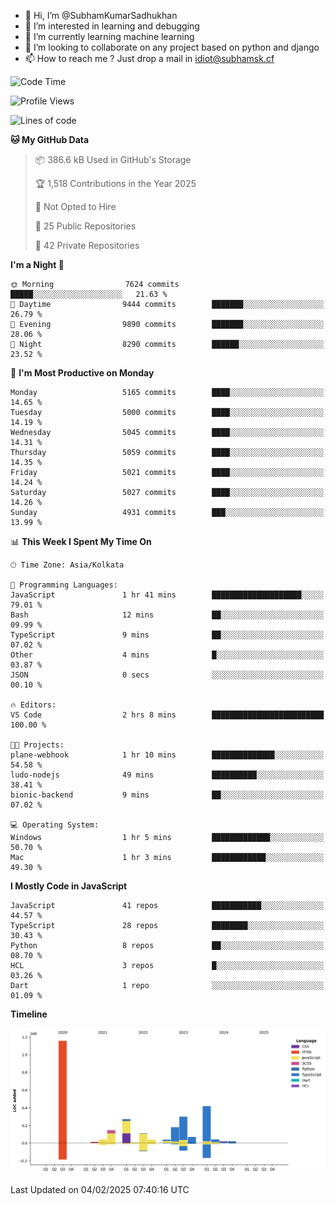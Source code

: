 - 👋 Hi, I’m @SubhamKumarSadhukhan
- 👀 I’m interested in learning and debugging
- 🌱 I’m currently learning machine learning
- 💞️ I’m looking to collaborate on any project based on python and django
- 📫 How to reach me ?
      Just drop a mail in idiot@subhamsk.cf

<!---
SubhamKumarSadhukhan/SubhamKumarSadhukhan is a ✨ special ✨ repository because its `README.md` (this file) appears on your GitHub profile.
You can click the Preview link to take a look at your changes.
--->


<!--START_SECTION:waka-->
![Code Time](http://img.shields.io/badge/Code%20Time-2%2C736%20hrs%2037%20mins-blue)

![Profile Views](http://img.shields.io/badge/Profile%20Views-0-blue)

![Lines of code](https://img.shields.io/badge/From%20Hello%20World%20I%27ve%20Written-2.8%20million%20lines%20of%20code-blue)

**🐱 My GitHub Data** 

> 📦 386.6 kB Used in GitHub's Storage 
 > 
> 🏆 1,518 Contributions in the Year 2025
 > 
> 🚫 Not Opted to Hire
 > 
> 📜 25 Public Repositories 
 > 
> 🔑 42 Private Repositories 
 > 
**I'm a Night 🦉** 

```text
🌞 Morning                7624 commits        █████░░░░░░░░░░░░░░░░░░░░   21.63 % 
🌆 Daytime                9444 commits        ███████░░░░░░░░░░░░░░░░░░   26.79 % 
🌃 Evening                9890 commits        ███████░░░░░░░░░░░░░░░░░░   28.06 % 
🌙 Night                  8290 commits        ██████░░░░░░░░░░░░░░░░░░░   23.52 % 
```
📅 **I'm Most Productive on Monday** 

```text
Monday                   5165 commits        ████░░░░░░░░░░░░░░░░░░░░░   14.65 % 
Tuesday                  5000 commits        ████░░░░░░░░░░░░░░░░░░░░░   14.19 % 
Wednesday                5045 commits        ████░░░░░░░░░░░░░░░░░░░░░   14.31 % 
Thursday                 5059 commits        ████░░░░░░░░░░░░░░░░░░░░░   14.35 % 
Friday                   5021 commits        ████░░░░░░░░░░░░░░░░░░░░░   14.24 % 
Saturday                 5027 commits        ████░░░░░░░░░░░░░░░░░░░░░   14.26 % 
Sunday                   4931 commits        ███░░░░░░░░░░░░░░░░░░░░░░   13.99 % 
```


📊 **This Week I Spent My Time On** 

```text
🕑︎ Time Zone: Asia/Kolkata

💬 Programming Languages: 
JavaScript               1 hr 41 mins        ████████████████████░░░░░   79.01 % 
Bash                     12 mins             ██░░░░░░░░░░░░░░░░░░░░░░░   09.99 % 
TypeScript               9 mins              ██░░░░░░░░░░░░░░░░░░░░░░░   07.02 % 
Other                    4 mins              █░░░░░░░░░░░░░░░░░░░░░░░░   03.87 % 
JSON                     0 secs              ░░░░░░░░░░░░░░░░░░░░░░░░░   00.10 % 

🔥 Editors: 
VS Code                  2 hrs 8 mins        █████████████████████████   100.00 % 

🐱‍💻 Projects: 
plane-webhook            1 hr 10 mins        ██████████████░░░░░░░░░░░   54.58 % 
ludo-nodejs              49 mins             ██████████░░░░░░░░░░░░░░░   38.41 % 
bionic-backend           9 mins              ██░░░░░░░░░░░░░░░░░░░░░░░   07.02 % 

💻 Operating System: 
Windows                  1 hr 5 mins         █████████████░░░░░░░░░░░░   50.70 % 
Mac                      1 hr 3 mins         ████████████░░░░░░░░░░░░░   49.30 % 
```

**I Mostly Code in JavaScript** 

```text
JavaScript               41 repos            ███████████░░░░░░░░░░░░░░   44.57 % 
TypeScript               28 repos            ████████░░░░░░░░░░░░░░░░░   30.43 % 
Python                   8 repos             ██░░░░░░░░░░░░░░░░░░░░░░░   08.70 % 
HCL                      3 repos             █░░░░░░░░░░░░░░░░░░░░░░░░   03.26 % 
Dart                     1 repo              ░░░░░░░░░░░░░░░░░░░░░░░░░   01.09 % 
```



**Timeline**

![Lines of Code chart](https://raw.githubusercontent.com/SubhamKumarSadhukhan/SubhamKumarSadhukhan/main/assets/bar_graph.png)


 Last Updated on 04/02/2025 07:40:16 UTC
<!--END_SECTION:waka-->
